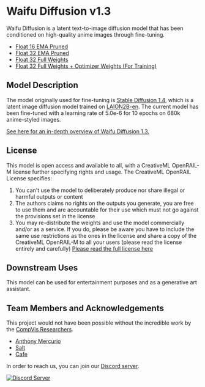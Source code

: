 # Waifu Diffusion v1.3

Waifu Diffusion is a latent text-to-image diffusion model that has been conditioned on high-quality anime images through fine-tuning.

- [Float 16 EMA Pruned](https://huggingface.co/hakurei/waifu-diffusion-v1-3/blob/main/wd-v1-3-float16.ckpt)
- [Float 32 EMA Pruned](https://huggingface.co/hakurei/waifu-diffusion-v1-3/blob/main/wd-v1-3-float32.ckpt)
- [Float 32 Full Weights](https://huggingface.co/hakurei/waifu-diffusion-v1-3/blob/main/wd-v1-3-full.ckpt)
- [Float 32 Full Weights + Optimizer Weights (For Training)](https://huggingface.co/hakurei/waifu-diffusion-v1-3/blob/main/wd-v1-3-full-opt.ckpt)

## Model Description

The model originally used for fine-tuning is [Stable Diffusion 1.4](https://huggingface.co/CompVis/stable-diffusion-v1-4), which is a latent image diffusion model trained on [LAION2B-en](https://huggingface.co/datasets/laion/laion2B-en). The current model has been fine-tuned with a learning rate of 5.0e-6 for 10 epochs on 680k anime-styled images.

[See here for an in-depth overview of Waifu Diffusion 1.3.](https://gist.github.com/harubaru/f727cedacae336d1f7877c4bbe2196e1)

## License

This model is open access and available to all, with a CreativeML OpenRAIL-M license further specifying rights and usage.
The CreativeML OpenRAIL License specifies: 

1. You can't use the model to deliberately produce nor share illegal or harmful outputs or content 
2. The authors claims no rights on the outputs you generate, you are free to use them and are accountable for their use which must not go against the provisions set in the license
3. You may re-distribute the weights and use the model commercially and/or as a service. If you do, please be aware you have to include the same use restrictions as the ones in the license and share a copy of the CreativeML OpenRAIL-M to all your users (please read the license entirely and carefully)
[Please read the full license here](https://huggingface.co/spaces/CompVis/stable-diffusion-license)

## Downstream Uses

This model can be used for entertainment purposes and as a generative art assistant.

## Team Members and Acknowledgements

This project would not have been possible without the incredible work by the [CompVis Researchers](https://ommer-lab.com/).

- [Anthony Mercurio](https://github.com/harubaru)
- [Salt](https://github.com/sALTaccount/)
- [Cafe](https://twitter.com/cafeai_labs)

In order to reach us, you can join our [Discord server](https://discord.gg/touhouai).

[![Discord Server](https://discordapp.com/api/guilds/930499730843250783/widget.png?style=banner2)](https://discord.gg/touhouai)
